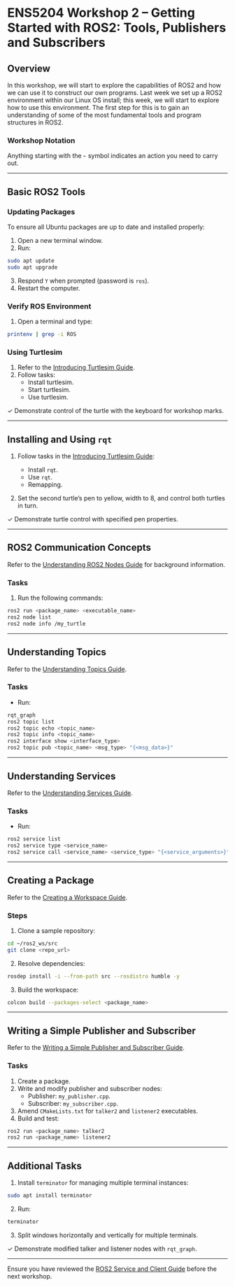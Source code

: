 
# ENS5204 Workshop 2 – Getting Started with ROS2: Tools, Publishers and Subscribers

## Overview

In this workshop, we will start to explore the capabilities of ROS2 and how we can use it to construct our own programs. Last week we set up a ROS2 environment within our Linux OS install; this week, we will start to explore how to use this environment. The first step for this is to gain an understanding of some of the most fundamental tools and program structures in ROS2.

### Workshop Notation
Anything starting with the `➢` symbol indicates an action you need to carry out.

---

## Basic ROS2 Tools

### Updating Packages
To ensure all Ubuntu packages are up to date and installed properly:
1. Open a new terminal window.
2. Run:
```bash
sudo apt update
sudo apt upgrade
```
3. Respond `Y` when prompted (password is `ros`).
4. Restart the computer.

### Verify ROS Environment
1. Open a terminal and type:
```bash
printenv | grep -i ROS
```

### Using Turtlesim
1. Refer to the [Introducing Turtlesim Guide](https://docs.ros.org/en/humble/Tutorials/Beginner-CLI-Tools/Introducing-Turtlesim/Introducing-Turtlesim.html).
2. Follow tasks:
   - Install turtlesim.
   - Start turtlesim.
   - Use turtlesim.

✓ Demonstrate control of the turtle with the keyboard for workshop marks.

---

## Installing and Using `rqt`

1. Follow tasks in the [Introducing Turtlesim Guide](https://docs.ros.org/en/humble/Tutorials/Beginner-CLI-Tools/Introducing-Turtlesim/Introducing-Turtlesim.html):
   - Install `rqt`.
   - Use `rqt`.
   - Remapping.

2. Set the second turtle’s pen to yellow, width to 8, and control both turtles in turn.

✓ Demonstrate turtle control with specified pen properties.

---

## ROS2 Communication Concepts

Refer to the [Understanding ROS2 Nodes Guide](https://docs.ros.org/en/humble/Tutorials/Beginner-CLI-Tools/Understanding-ROS2-Nodes/Understanding-ROS2-Nodes.html) for background information.

### Tasks
1. Run the following commands:
```bash
ros2 run <package_name> <executable_name>
ros2 node list
ros2 node info /my_turtle
```

---

## Understanding Topics

Refer to the [Understanding Topics Guide](https://docs.ros.org/en/humble/Tutorials/Beginner-CLI-Tools/Understanding-ROS2-Topics/Understanding-ROS2-Topics.html).

### Tasks
- Run:
```bash
rqt_graph
ros2 topic list
ros2 topic echo <topic_name>
ros2 topic info <topic_name>
ros2 interface show <interface_type>
ros2 topic pub <topic_name> <msg_type> "{<msg_data>}"
```

---

## Understanding Services

Refer to the [Understanding Services Guide](https://docs.ros.org/en/humble/Tutorials/Beginner-CLI-Tools/Understanding-ROS2-Services/Understanding-ROS2-Services.html).

### Tasks
- Run:
```bash
ros2 service list
ros2 service type <service_name>
ros2 service call <service_name> <service_type> "{<service_arguments>}"
```

---

## Creating a Package

Refer to the [Creating a Workspace Guide](https://docs.ros.org/en/humble/Tutorials/Beginner-Client-Libraries/Creating-A-Workspace/Creating-A-Workspace.html).

### Steps
1. Clone a sample repository:
```bash
cd ~/ros2_ws/src
git clone <repo_url>
```
2. Resolve dependencies:
```bash
rosdep install -i --from-path src --rosdistro humble -y
```
3. Build the workspace:
```bash
colcon build --packages-select <package_name>
```

---

## Writing a Simple Publisher and Subscriber

Refer to the [Writing a Simple Publisher and Subscriber Guide](https://docs.ros.org/en/humble/Tutorials/Beginner-Client-Libraries/Writing-A-Simple-Cpp-Publisher-And-Subscriber.html).

### Tasks
1. Create a package.
2. Write and modify publisher and subscriber nodes:
   - Publisher: `my_publisher.cpp`.
   - Subscriber: `my_subscriber.cpp`.
3. Amend `CMakeLists.txt` for `talker2` and `listener2` executables.
4. Build and test:
```bash
ros2 run <package_name> talker2
ros2 run <package_name> listener2
```

---

## Additional Tasks

1. Install `terminator` for managing multiple terminal instances:
```bash
sudo apt install terminator
```

2. Run:
```bash
terminator
```

3. Split windows horizontally and vertically for multiple terminals.

✓ Demonstrate modified talker and listener nodes with `rqt_graph`.

---

Ensure you have reviewed the [ROS2 Service and Client Guide](https://docs.ros.org/en/humble/Tutorials/Beginner-Client-Libraries/Writing-A-Simple-Cpp-Service-And-Client.html) before the next workshop.
